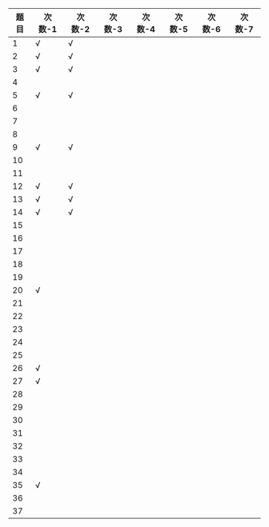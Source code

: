 | 题目 | 次数-1 | 次数-2 | 次数-3 | 次数-4 | 次数-5 | 次数-6 | 次数-7 |
| ---- | ------ | ------ | ------ | ------ | ------ | ------ | ------ |
| 1    | √      | √      |        |        |        |        |        |
| 2    | √      | √      |        |        |        |        |        |
| 3    | √      | √      |        |        |        |        |        |
| 4    |        |        |        |        |        |        |        |
| 5    | √      | √      |        |        |        |        |        |
| 6    |        |        |        |        |        |        |        |
| 7    |        |        |        |        |        |        |        |
| 8    |        |        |        |        |        |        |        |
| 9    | √      | √      |        |        |        |        |        |
| 10   |        |        |        |        |        |        |        |
| 11   |        |        |        |        |        |        |        |
| 12   | √      | √      |        |        |        |        |        |
| 13   | √      | √      |        |        |        |        |        |
| 14   | √      | √      |        |        |        |        |        |
| 15   |        |        |        |        |        |        |        |
| 16   |        |        |        |        |        |        |        |
| 17   |        |        |        |        |        |        |        |
| 18   |        |        |        |        |        |        |        |
| 19   |        |        |        |        |        |        |        |
| 20   | √      |        |        |        |        |        |        |
| 21   |        |        |        |        |        |        |        |
| 22   |        |        |        |        |        |        |        |
| 23   |        |        |        |        |        |        |        |
| 24   |        |        |        |        |        |        |        |
| 25   |        |        |        |        |        |        |        |
| 26   | √      |        |        |        |        |        |        |
| 27   | √      |        |        |        |        |        |        |
| 28   |        |        |        |        |        |        |        |
| 29   |        |        |        |        |        |        |        |
| 30   |        |        |        |        |        |        |        |
| 31   |        |        |        |        |        |        |        |
| 32   |        |        |        |        |        |        |        |
| 33   |        |        |        |        |        |        |        |
| 34   |        |        |        |        |        |        |        |
| 35   | √      |        |        |        |        |        |        |
| 36   |        |        |        |        |        |        |        |
| 37   |        |        |        |        |        |        |        |

